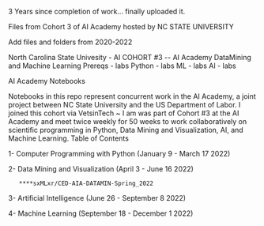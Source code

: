 3 Years since completion of work... finally uploaded it.


Files from Cohort 3 of AI Academy hosted by NC STATE UNIVERSITY


Add files and folders from 2020-2022

North Carolina State Univesity - AI COHORT #3
  -- AI Academy DataMining and Machine Learning
Prereqs - labs
Python  - labs
ML - labs
AI - labs 

AI Academy Notebooks

Notebooks in this repo represent concurrent work in the AI Academy, a joint project between NC State University and the US Department of Labor. 
I joined this cohort via VetsinTech ~ 
I am was part of Cohort #3 at the AI Academy and meet twice weekly for 50 weeks to work collaboratively on scientific programming in Python, 
Data Mining and Visualization, AI, and Machine Learning.
Table of Contents

1- Computer Programming with Python (January 9 - March 17 2022)

2- Data Mining and Visualization (April 3 - June 16 2022)       

       ****sxMLxr/CED-AIA-DATAMIN-Spring_2022      
       
3- Artificial Intelligence (June 26 - September 8 2022) 

4- Machine Learning (September 18 - December 1 2022)
